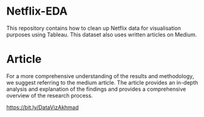 # Netflix-EDA
This repository contains how to clean up Netflix data for visualisation purposes using Tableau. This dataset also uses written articles on Medium.

# Article
For a more comprehensive understanding of the results and methodology, we suggest referring to the medium article. The article provides an in-depth analysis and explanation of the findings and provides a comprehensive overview of the research process.

https://bit.ly/DataVizAkhmad
